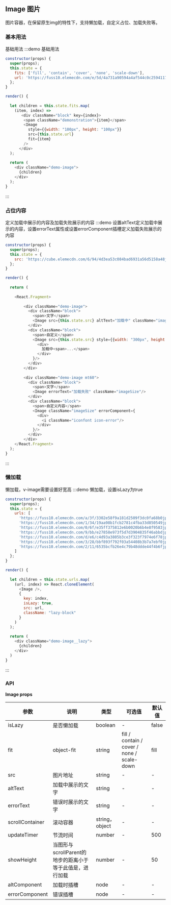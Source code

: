 ## Image 图片

图片容器，在保留原生img的特性下，支持懒加载，自定义占位、加载失败等。


### 基本用法
基础用法
:::demo 基础用法
```js
constructor(props) {
  super(props);
  this.state = {
    fits: ['fill', 'contain', 'cover', 'none', 'scale-down'],
    url: 'https://fuss10.elemecdn.com/e/5d/4a731a90594a4af544c0c25941171jpeg.jpeg'
  };
}

render() {
  
  let children = this.state.fits.map(
    (item, index) => 
       <div className="block" key={index}>
        <span className="demonstration">{item}</span>
        <Image
          style={{width: "100px", height: "100px"}}
          src={this.state.url}
          fit={item}
        />
      </div>
  );
  
  return (
    <div className="demo-image">
      {children}
    </div>
  );
}
```
:::


### 占位内容
定义加载中展示的内容及加载失败展示的内容
:::demo 设置altText定义加载中展示的内容，设置errorText属性或设置errorComponent插槽定义加载失败展示的内容
```js
constructor(props) {
  super(props);
  this.state = {
    src: 'https://cube.elemecdn.com/6/94/4d3ea53c084bad6931a56d5158a48jpeg.jpeg'
  };
}

render() {
  
  return (
    
    <React.Fragment>
    
        <div className="demo-image">
          <div className="block">
            <span>文字</span>
            <Image src={this.state.src} altText="加载中" className="imageSize"/>
          </div>
          <div className="block">
            <span>自定义</span>
            <Image src={this.state.src} style={{width: "300px", height: "200px"}} altComponent={
              <div>
                加载中<span>...</span>
              </div>
            }/>
          </div>
        </div>
    
        <div className="demo-image mt60">
          <div className="block">
            <span>文字</span>
            <Image errorText="加载失败" className="imageSize"/>
          </div>
          <div className="block">
            <span>自定义内容</span>
            <Image className="imageSize" errorComponent={
              <div>
                <i className="iconfont icon-error"/>
              </div>
            }/>
          </div>
        </div>
    </React.Fragment>
  );
}
```
:::


### 懒加载
懒加载，v-image需要设置好宽高
:::demo 懒加载，设置isLazy为true
```js
constructor(props) {
  super(props);
  this.state = {
    urls: [
      'https://fuss10.elemecdn.com/a/3f/3302e58f9a181d2509f3dc0fa68b0jpeg.jpeg',
      'https://fuss10.elemecdn.com/1/34/19aa98b1fcb2781c4fba33d850549jpeg.jpeg',
      'https://fuss10.elemecdn.com/0/6f/e35ff375812e6b0020b6b4e8f9583jpeg.jpeg',
      'https://fuss10.elemecdn.com/9/bb/e27858e973f5d7d3904835f46abbdjpeg.jpeg',
      'https://fuss10.elemecdn.com/d/e6/c4d93a3805b3ce3f323f7974e6f78jpeg.jpeg',
      'https://fuss10.elemecdn.com/3/28/bbf893f792f03a54408b3b7a7ebf0jpeg.jpeg',
      'https://fuss10.elemecdn.com/2/11/6535bcfb26e4c79b48ddde44f4b6fjpeg.jpeg'
    ]
  };
}

render() {
  
  let children = this.state.urls.map(
    (url, index) => React.cloneElement(
      <Image />,
      {
        key: index,
        isLazy: true,
        src: url, 
        className: "lazy-block"
      }
    )
  );
  
  return (
    <div className="demo-image__lazy">
      {children}
    </div>
  )
}
```
:::


### API

**Image props**

| 参数      | 说明          | 类型      | 可选值                           | 默认值  |
|---------- |-------------- |---------- |--------------------------------  |-------- |
| isLazy | 是否懒加载 | boolean | - | false |
| fit | object-fit | string | fill / contain / cover / none / scale-down | fill |
| src| 图片地址 | string | - | - |
| altText | 加载中展示的文字 | string | - | - |
| errorText | 错误时展示的文字 | string | - | - |
| scrollContainer | 滚动容器 | string，object | - | - |
| updateTimer | 节流时间 | number | - | 500 |
| showHeight | 当图形与scrollParent的地步的距离小于等于此值是，进行加载 | number | - | 50 |
| altComponent | 加载时插槽 | node | - | - |
| errorComponent | 错误插槽 | node | - | - |




